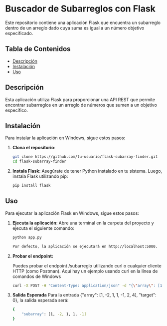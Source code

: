# Buscador de Subarreglos con Flask

Este repositorio contiene una aplicación Flask que encuentra un subarreglo dentro de un arreglo dado cuya suma es igual a un número objetivo especificado.

## Tabla de Contenidos

- [Descripción](#descripción)
- [Instalación](#instalación)
- [Uso](#uso)

## Descripción

Esta aplicación utiliza Flask para proporcionar una API REST que permite encontrar subarreglos en un arreglo de números que sumen a un objetivo específico.

## Instalación

Para instalar la aplicación en Windows, sigue estos pasos:

1. **Clona el repositorio**:
   ```bash
   git clone https://github.com/tu-usuario/flask-subarray-finder.git
   cd flask-subarray-finder
   
2. **Instala Flask**: Asegúrate de tener Python instalado en tu sistema. Luego, instala Flask utilizando pip:
   ```bash
   pip install flask
   
## **Uso**
Para ejecutar la aplicación Flask en Windows, sigue estos pasos:

1. **Ejecuta la aplicación**: Abre una terminal en la carpeta del proyecto y ejecuta el siguiente comando:
   ```bash
   python app.py

   Por defecto, la aplicación se ejecutará en http://localhost:5000.

2. **Probar el endpoint:**

   Puedes probar el endpoint /subarreglo utilizando curl o cualquier cliente HTTP (como Postman). Aquí hay un ejemplo usando curl en la línea de comandos de Windows
   
   ```bash
   curl -X POST -H "Content-Type: application/json" -d "{\"array\": [1, -2, 1, 1, -1, 2, 4], \"target\": 0}" http://localhost:5000/subarreglo

4. **Salida Esperada**
Para la entrada {"array": [1, -2, 1, 1, -1, 2, 4], "target": 0}, la salida esperada será:

   ```bash
   {
       "subarray": [1, -2, 1, 1, -1]
   }

